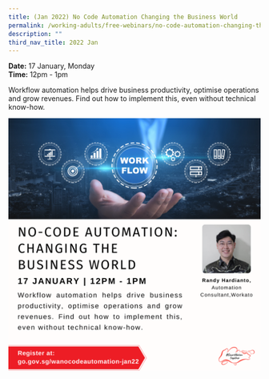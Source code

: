 ```yaml
---
title: (Jan 2022) No Code Automation Changing the Business World
permalink: /working-adults/free-webinars/no-code-automation-changing-the-business-world-jan2022/
description: ""
third_nav_title: 2022 Jan
---
```

**Date:** 17 January, Monday
<br> **Time:** 12pm - 1pm

Workflow automation helps drive business productivity, optimise operations and grow revenues. Find out how to implement this, even without technical know-how.

![No Code Automation workshop](/images/17-jan-wa.png)